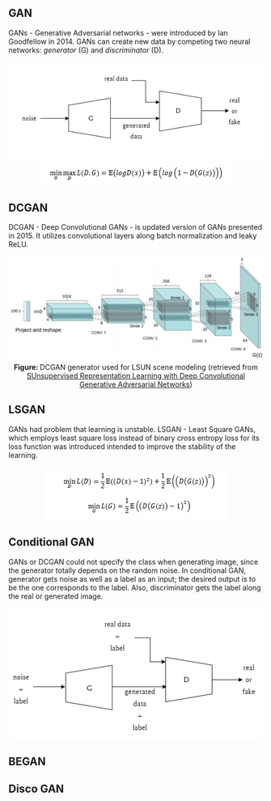 ## GAN
GANs - Generative Adversarial networks - were introduced by Ian Goodfellow in 2014. GANs can create new data by competing two neural networks: *generator* (G) and *discriminator* (D). 

<p align="center">
  <img src="/assets/gan_diagram.PNG"/>
  <img src="/assets/gan.PNG"/>
</p>

## DCGAN
DCGAN - Deep Convolutional GANs - is updated version of GANs presented in 2015. It utilizes convolutional layers along batch normalization and leaky ReLU.

<p align="center">
  <img src="/assets/DCGAN.png"/>
  <br>
  <b> Figure: </b> DCGAN generator used for LSUN scene modeling (retrieved from <a href="https://arxiv.org/abs/1511.06434">SUnsupervised Representation Learning with Deep Convolutional Generative Adversarial Networks</a>)
</p>

## LSGAN
GANs had problem that learning is unstable. LSGAN - Least Square GANs, which employs least square loss instead of binary cross entropy loss for its loss function was introduced intended to improve the stability of the learning. 

<p align="center">
  <img src="/assets/lsgan.PNG"/>
</p>

## Conditional GAN
GANs or DCGAN could not specify the class when generating image, since the generator totally depends on the random noise. In conditional GAN, generator gets noise as well as a label as an input; the desired output is to be the one corresponds to the label.  Also, discriminator gets the label along the real or generated image.

<p align="center">
  <img src="/assets/conditional_gan.PNG"/>
</p>

## BEGAN

## Disco GAN
